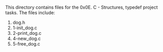 This directory contains files for the 0x0E. C - Structures, typedef project tasks. The files include:
1. dog.h
2. 1-init_dog.c
3. 2-print_dog.c
4. 4-new_dog.c
5. 5-free_dog.c
